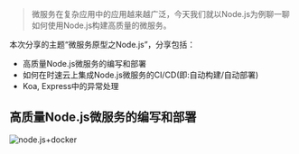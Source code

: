 > 微服务在复杂应用中的应用越来越广泛，今天我们就以Node.js为例聊一聊如何使用Node.js构建高质量的微服务。

本次分享的主题“微服务原型之Node.js”，分享包括：

* 高质量Node.js微服务的编写和部署
* 如何在时速云上集成Node.js微服务的CI/CD(即:自动构建/自动部署)
* Koa, Express中的异常处理

## 高质量Node.js微服务的编写和部署
![node.js+docker](https://oayex8dmm.qnssl.com/image/others/header.png)

